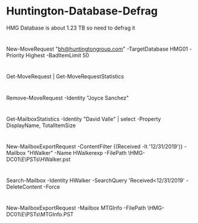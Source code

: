 # Huntington-Database-Defrag
HMG Database is about 1.23 TB so need to defrag it
#
New-MoveRequest "bh@huntingtongroup.com" -TargetDatabase HMG01 -Priority Highest -BadItemLimit 50
#
Get-MoveRequest | Get-MoveRequestStatistics
#
Remove-MoveRequest -Identity "Joyce Sanchez"
#
Get-MailboxStatistics -Identity "David Valle" | select -Property DisplayName, TotalItemSize
#
New-MailboxExportRequest -ContentFilter {(Received -lt '12/31/2019')} -Mailbox "HWalker" -Name HWalkerexp -FilePath \\HMG-DC01\E\PSTs\HWalker.pst
#
Search-Mailbox -Identity HWalker -SearchQuery 'Received<12/31/2019' -DeleteContent -Force
#
New-MailboxExportRequest -Mailbox MTGInfo -FilePath \\HMG-DC01\E\PSTs\MTGInfo.PST
#
